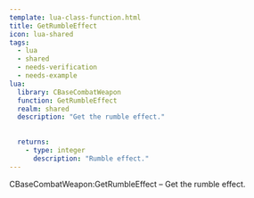 ```yaml
---
template: lua-class-function.html
title: GetRumbleEffect
icon: lua-shared
tags:
  - lua
  - shared
  - needs-verification
  - needs-example
lua:
  library: CBaseCombatWeapon
  function: GetRumbleEffect
  realm: shared
  description: "Get the rumble effect."
  
  
  returns:
    - type: integer
      description: "Rumble effect."
---
```


<div class="lua__search__keywords">
CBaseCombatWeapon:GetRumbleEffect &#x2013; Get the rumble effect.
</div>
